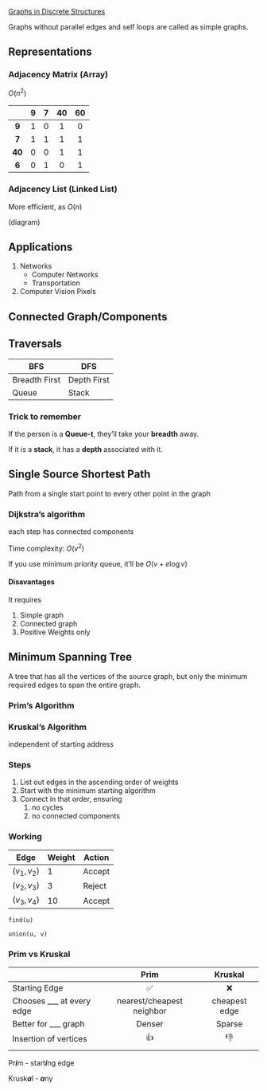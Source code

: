 [Graphs in Discrete Structures](../Discrete_Structures/04_Graphs.md) 

Graphs without parallel edges and self loops are called as simple graphs.

## Representations

### Adjacency Matrix (Array)

$O(n^2)$

|        | **9** | **7** | **40** | **60** |
| :----: | :---: | :---: | :----: | :----: |
| **9**  |   1   |   0   |   1    |   0    |
| **7**  |   1   |   1   |   1    |   1    |
| **40** |   0   |   0   |   1    |   1    |
| **6**  |   0   |   1   |   0    |   1    |

### Adjacency List (Linked List)

More efficient, as $O(n)$

(diagram)

## Applications

1. Networks
     - Computer Networks
     - Transportation
2. Computer Vision
   Pixels

## Connected Graph/Components

## Traversals

| BFS           | DFS         |
| ------------- | ----------- |
| Breadth First | Depth First |
| Queue         | Stack       |

### Trick to remember

If the person is a **Queue-t**, they’ll take your **breadth** away.

If it is a **stack**, it has a **depth** associated with it.

## Single Source Shortest Path

Path from a single start point to every other point in the graph

### Dijkstra’s algorithm

each step has connected components

Time complexity: $O(v^2)$

If you use minimum priority queue, it’ll be $O(v+e \log v)$

#### Disavantages

It requires

1. Simple graph
2. Connected graph
3. Positive Weights only

## Minimum Spanning Tree

A tree that has all the vertices of the source graph, but only the minimum required edges to span the entire graph.

### Prim’s Algorithm

### Kruskal’s Algorithm

independent of starting address

### Steps

1. List out edges in the ascending order of weights
2. Start with the minimum starting algorithm
3. Connect in that order, ensuring
   1. no cycles
   2. no connected components

### Working

| Edge         | Weight | Action |
| ------------ | ------ | ------ |
| $(v_1, v_2)$ | 1      | Accept |
| $(v_2, v_3)$ | 3      | Reject |
| $(v_3, v_4)$ | 10     | Accept |

```pseudocode
find(u)

union(u, v)
```

### Prim vs Kruskal

|                           |           Prim            |    Kruskal    |
| ------------------------- | :-----------------------: | :-----------: |
| Starting Edge             |             ✅             |       ❌       |
| Chooses ___ at every edge | nearest/cheapest neighbor | cheapest edge |
| Better for ___ graph      |          Denser           |    Sparse     |
| Insertion of vertices     |             👍             |       👎       |
|                           |                           |               |

Pr***i***m - start***i***ng edge

Krusk***a***l - ***a***ny
